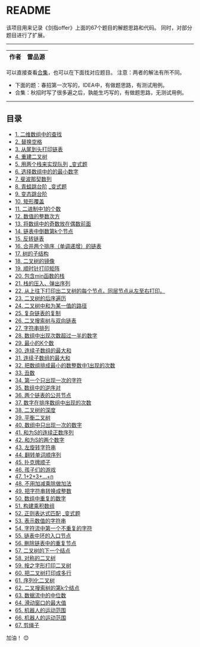 README
===========================
该项目用来记录《剑指offer》上面的67个题目的解题思路和代码。
同时，对部分题目进行了扩展。
****

|作者|雷品源|
|---|---

可以直接查看[合集](https://github.com/leipinyuan/Sword/blob/master/%E5%89%91%E6%8C%87offer.md)，也可以在下面找对应题目。
注意：两者的解法有所不同。

- 下面的题：春招第一次写的，IDEA中，有做题思路，有测试用例。
- 合集：秋招时写了很多遍之后，孰能生巧写的，有做题思路，无测试用例。

****
## 目录
* [1. 二维数组中的查找](https://github.com/leipinyuan/Sword/blob/master/src/sword/test1.java)
* [2. 替换空格](https://github.com/leipinyuan/Sword/blob/master/src/sword/test2.java)
* [3. 从尾到头打印链表](https://github.com/leipinyuan/Sword/blob/master/src/sword/test3.java)
* [4. 重建二叉树](https://github.com/leipinyuan/Sword/blob/master/src/sword/test4.java)
* [5. 用两个栈来实现队列](https://github.com/leipinyuan/Sword/blob/master/src/sword/test5.java) [_变式题](https://github.com/leipinyuan/Sword/blob/master/src/sword/test5_cg.java)
* [6. 选择数组中的的最小数字](https://github.com/leipinyuan/Sword/blob/master/src/sword/test6.java)
* [7. 斐波那契数列](https://github.com/leipinyuan/Sword/blob/master/src/sword/test7.java)
* [8. 青蛙跳台阶](https://github.com/leipinyuan/Sword/blob/master/src/sword/test8.java) [_变式题](https://github.com/leipinyuan/Sword/blob/master/src/sword/test8_cg.java)
* [9. 变态跳台阶](https://github.com/leipinyuan/Sword/blob/master/src/sword/test9.java)
* [10. 矩形覆盖](https://github.com/leipinyuan/Sword/blob/master/src/sword/test10.java)
* [11. 二进制中1的个数](https://github.com/leipinyuan/Sword/blob/master/src/sword/test11.java)
* [12. 数值的整数次方](https://github.com/leipinyuan/Sword/blob/master/src/sword/test12.java)
* [13. 将数组中的奇数放在偶数前面](https://github.com/leipinyuan/Sword/blob/master/src/sword/test13.java)
* [14. 链表中倒数第k个节点](https://github.com/leipinyuan/Sword/blob/master/src/sword/test14.java)
* [15. 反转链表](https://github.com/leipinyuan/Sword/blob/master/src/sword/test15.java)
* [16. 合并两个排序（单调递增）的链表](https://github.com/leipinyuan/Sword/blob/master/src/sword/test16.java)
* [17. 树的子结构](https://github.com/leipinyuan/Sword/blob/master/src/sword/test17.java)
* [18. 二叉树的镜像](https://github.com/leipinyuan/Sword/blob/master/src/sword/test18.java)
* [19. 顺时针打印矩阵](https://github.com/leipinyuan/Sword/blob/master/src/sword/test19.java)
* [20. 包含min函数的栈](https://github.com/leipinyuan/Sword/blob/master/src/sword/test20.java)
* [21. 栈的压入、弹出序列](https://github.com/leipinyuan/Sword/blob/master/src/sword/test21.java)
* [22. 从上往下打印出二叉树的每个节点，同层节点从左至右打印。](https://github.com/leipinyuan/Sword/blob/master/src/sword/test22.java)
* [23. 二叉树的后序遍历](https://github.com/leipinyuan/Sword/blob/master/src/sword/test23.java)
* [24. 二叉树中和为某一值的路径](https://github.com/leipinyuan/Sword/blob/master/src/sword/test24.java)
* [25. 复杂链表的复制](https://github.com/leipinyuan/Sword/blob/master/src/sword/test25.java)
* [26. 二叉搜索树与双向链表](https://github.com/leipinyuan/Sword/blob/master/src/sword/test26.java)
* [27. 字符串排列](https://github.com/leipinyuan/Sword/blob/master/src/sword/test27.java)
* [28. 数组中出现次数超过一半的数字](https://github.com/leipinyuan/Sword/blob/master/src/sword/test28.java)
* [29. 最小的K个数](https://github.com/leipinyuan/Sword/blob/master/src/sword/test29.java)
* [30. 连续子数组的最大和](https://github.com/leipinyuan/Sword/blob/master/src/sword/test30.java)
* [31. 连续子数组的最大和](https://github.com/leipinyuan/Sword/blob/master/src/sword/test31.java)
* [32. 把数组排成最小的数整数中1出现的次数](https://github.com/leipinyuan/Sword/blob/master/src/sword/test32.java)
* [33. 丑数](https://github.com/leipinyuan/Sword/blob/master/src/sword/test33.java)
* [34. 第一个只出现一次的字符](https://github.com/leipinyuan/Sword/blob/master/src/sword/test34.java)
* [35. 数组中的逆序对](https://github.com/leipinyuan/Sword/blob/master/src/sword/test35.java)
* [36. 两个链表的公共节点](https://github.com/leipinyuan/Sword/blob/master/src/sword/test36.java)
* [37. 数字在排序数组中出现的次数](https://github.com/leipinyuan/Sword/blob/master/src/sword/test37.java)
* [38. 二叉树的深度](https://github.com/leipinyuan/Sword/blob/master/src/sword/test38.java)
* [39. 平衡二叉树](https://github.com/leipinyuan/Sword/blob/master/src/sword/test39.java)
* [40. 数组中只出现一次的数字](https://github.com/leipinyuan/Sword/blob/master/src/sword/test40.java)
* [41. 和为S的连续正数序列](https://github.com/leipinyuan/Sword/blob/master/src/sword/test41.java)
* [42. 和为S的两个数字](https://github.com/leipinyuan/Sword/blob/master/src/sword/test42.java)
* [43. 左旋转字符串](https://github.com/leipinyuan/Sword/blob/master/src/sword/test43.java)
* [44. 翻转单词顺序列](https://github.com/leipinyuan/Sword/blob/master/src/sword/test44.java)
* [45. 扑克牌顺子](https://github.com/leipinyuan/Sword/blob/master/src/sword/test45.java)
* [46. 孩子们的游戏](https://github.com/leipinyuan/Sword/blob/master/src/sword/test46.java)
* [47. 1+2+3+...+n](https://github.com/leipinyuan/Sword/blob/master/src/sword/test47.java)
* [48. 不用加减乘除做加法](https://github.com/leipinyuan/Sword/blob/master/src/sword/test48.java)
* [49. 把字符串转换成整数](https://github.com/leipinyuan/Sword/blob/master/src/sword/test49.java)
* [50. 数组中重复的数字](https://github.com/leipinyuan/Sword/blob/master/src/sword/test50.java)
* [51. 构建乘积数组](https://github.com/leipinyuan/Sword/blob/master/src/sword/test51.java)
* [52. 正则表达式匹配](https://github.com/leipinyuan/Sword/blob/master/src/sword/test52.java)  [_变式题](https://github.com/leipinyuan/Sword/blob/master/src/sword/test52_str.java)
* [53. 表示数值的字符串](https://github.com/leipinyuan/Sword/blob/master/src/sword/test53.java)
* [54. 字符流中第一个不重复的字符](https://github.com/leipinyuan/Sword/blob/master/src/sword/test54.java)
* [55. 链表中环的入口节点](https://github.com/leipinyuan/Sword/blob/master/src/sword/test55.java)
* [56. 删除链表中的重复节点](https://github.com/leipinyuan/Sword/blob/master/src/sword/test56.java)
* [57. 二叉树的下一个结点](https://github.com/leipinyuan/Sword/blob/master/src/sword/test57.java)
* [58. 对称的二叉树](https://github.com/leipinyuan/Sword/blob/master/src/sword/test58.java)
* [59. 按之字形打印二叉树](https://github.com/leipinyuan/Sword/blob/master/src/sword/test59.java)
* [60. 把二叉树打印成多行](https://github.com/leipinyuan/Sword/blob/master/src/sword/test60.java)
* [61. 序列化二叉树](https://github.com/leipinyuan/Sword/blob/master/src/sword/test61.java)
* [62. 二叉搜索树的第k个结点](https://github.com/leipinyuan/Sword/blob/master/src/sword/test62.java)
* [63. 数据流中的中位数](https://github.com/leipinyuan/Sword/blob/master/src/sword/test63.java)
* [64. 滑动窗口的最大值](https://github.com/leipinyuan/Sword/blob/master/src/sword/test64.java)
* [65. 机器人的运动范围](https://github.com/leipinyuan/Sword/blob/master/src/sword/test65.java)
* [66. 机器人的运动范围](https://github.com/leipinyuan/Sword/blob/master/src/sword/test66.java)
* [67. 剪绳子](https://github.com/leipinyuan/Sword/blob/master/src/sword/test67.java)

加油！  :blush:
